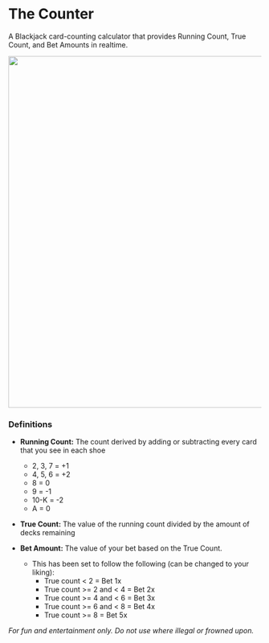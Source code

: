 # The Counter
A Blackjack card-counting calculator that provides Running Count, True Count, and Bet Amounts in realtime. 

<img src="https://i.imgur.com/QhlcDXM.png" width="700">

### Definitions
* **Running Count:** The count derived by adding or subtracting every card that you see in each shoe
  * 2, 3, 7 = +1
  * 4, 5, 6 = +2
  *    8    =  0
  *    9    = -1
  *  10-K   = -2 
  *    A    =  0

* **True Count:** The value of the running count divided by the amount of decks remaining

* **Bet Amount:** The value of your bet based on the True Count.
  * This has been set to follow the following (can be changed to your liking):
    * True count < 2 = Bet 1x
    * True count >= 2 and < 4 = Bet 2x
    * True count >= 4 and < 6 = Bet 3x
    * True count >= 6 and < 8 = Bet 4x
    * True count >= 8 = Bet 5x
    
_For fun and entertainment only. Do not use where illegal or frowned upon._
